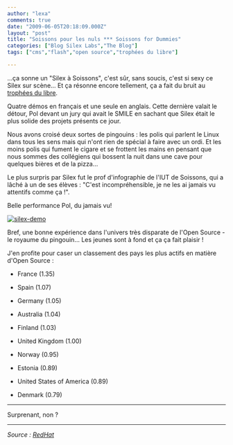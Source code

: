```yaml
---
author: "lexa"
comments: true
date: "2009-06-05T20:18:09.000Z"
layout: "post"
title: "Soissons pour les nuls *** Soissons for Dummies"
categories: ["Blog Silex Labs","The Blog"]
tags: ["cms","flash","open source","trophées du libre"]

---
```

...ça sonne un "Silex à Soissons", c'est sûr, sans soucis, c'est si sexy ce Silex sur scène... Et ça résonne encore tellement, ça a fait du bruit au [trophées du libre](http://www.trophees-du-libre.org/).

Quatre démos en français et une seule en anglais. Cette dernière valait le détour, Pol devant un jury qui avait le SMILE en sachant que Silex était le plus solide des projets présents ce jour.

Nous avons croisé deux sortes de pingouins : les polis qui parlent le Linux dans tous les sens mais qui n'ont rien de spécial à faire avec un ordi. Et les moins polis qui fument le cigare et se frottent les mains en pensant que nous sommes des collégiens qui bossent la nuit dans une cave pour quelques bières et de la pizza...

Le plus surpris par Silex fut le prof d'infographie de l'IUT de Soissons, qui a lâché à un de ses élèves :  "C'est incompréhensible, je ne les ai jamais vu attentifs comme ça !".

Belle performance Pol, du jamais vu!


[![silex-demo](https://www.silexlabs.org/wp-content/uploads/2009/06/silex-demo-300x225.jpg)](https://www.silexlabs.org/2009/06/soisson-pour-les-nuls/silex-demo/)



Bref, une bonne expérience dans l'univers très disparate de l'Open Source - le royaume du pingouin... Les jeunes sont à fond et ça ça fait plaisir !

J'en profite pour caser un classement des pays les plus actifs en matière d'Open Source :

* France (1.35)


* Spain (1.07)


* Germany (1.05)


* Australia (1.04)


* Finland (1.03)


* United Kingdom (1.00)


* Norway (0.95)


* Estonia (0.89)


* United States of America (0.89)


* Denmark (0.79)

****


Surprenant, non ?


****


_Source : [RedHat ](http://www.redhat.com/about/where-is-open-source/activity/)_


